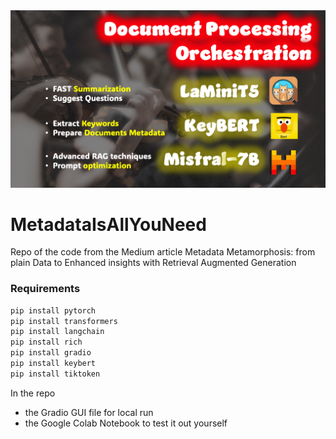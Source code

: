 <img src="https://github.com/fabiomatricardi/MetadataIsAllYouNeed/blob/main/logo-banner.png" width=800>

# MetadataIsAllYouNeed
Repo of the code from the Medium article Metadata Metamorphosis: from plain Data to Enhanced insights with Retrieval Augmented Generation

### Requirements
```python
pip install pytorch
pip install transformers
pip install langchain
pip install rich
pip install gradio
pip install keybert
pip install tiktoken
```

In the repo 
- the Gradio GUI file for local run
- the Google Colab Notebook to test it out yourself
